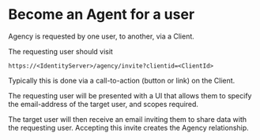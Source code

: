 # Become an Agent for a user

Agency is requested by one user, to another, via a Client.

The requesting user should visit

```
https://<IdentityServer>/agency/invite?clientid=<ClientId>
```

Typically this is done via a call-to-action (button or link) on the Client.

The requesting user will be presented with a UI that allows them to specify the email-address of the target user, and scopes required.

The target user will then receive an email inviting them to share data with the requesting user. Accepting this invite creates the Agency relationship.